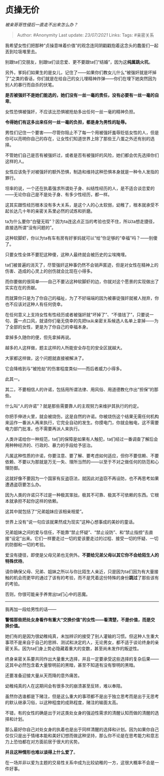# 贞操无价
*被亲哥哥性侵后一直走不出来怎么办？*

> Author: #Anonymity
> Last update: *23/07/2021* 
> Links:
> Tags:   #亲密关系



我希望女性们把那种“贞操意味着价值”的观念连同阴戳戳抱着这念头的蠢蛋们一起丟到垃圾堆里去。

别跟ta们交朋友，别跟ta们谈恋爱、更不要跟ta们“结婚”，因为这**纯属跳火坑**。

另外，爹妈们如果生的是女儿，记住了——如果你们教女儿什么“被强奸就是坏掉了”之类的昏话，你们就是在给自己的女儿埋精神炸弹——你们在埋下她突然因为别人的暴行而自杀的伏笔。

**是否被强奸不是她们能选的，她们没有一丝一毫的责任，没有必要有一丝一毫的自卑**。

女性恐惧被强奸，不应该比恐惧被抢劫多出任何一丝一毫的精神负担。

**令得她们有这多出来任何一丝一毫的负担，都是身为男性的耻辱。**

男性们记住一个要害——尽管你阻止不了每一个用被强奸羞辱贬低女性的人，但是你可以亮明你自己的存在，让女性们知道世界上除了那些王八蛋之外还有别的选择。

不管她们自己是否有被强奸过，或者是否有被强奸的风险，她们都会优先选择你们这样的人。

女性应该免于对被强奸的额外恐惧，制造和维持这种恐惧本身就是一种令人发指的罪行。

坦率的说，一个还在执着强求所谓处子身、纠结性经历的人，是不适合谈恋爱的——无论你自己是不是处子身、有多少性经历，都一样。

这其实跟性经历根本没有多大关系，是这个人的心太软弱，幼稚了，根本就承受不起长达几十年的亲密关系里必然的试炼和折磨。

ta为什么要你“白璧无瑕”？因为ta连这点正当的考验也受不住，所以ta想走捷径，直接选所谓“没有问题的”。

这种软脚虾，你以为ta有车有房有好爹妈就可以“给”你足够的“幸福”吗？——别傻了。

只要女性全体不要犯这种傻，这种人最终就会被历史的尘埃掩埋。

ta们被普遍的消灭了，尽管强奸这种事仍然不会销声匿迹，但是对女性在精神上的伤害、造成的心灵上的创伤就会比现在小得多。

而你要做的很简单——自己不要沾这种软脚虾的边，你就对这个愿景的实现做出了实实在在的贡献。

而就算你只是为了你自己的福祉，为了不好端端的因为被暴徒强奸就被人抛弃，你也不应该对这种人有任何侥幸。

在任何意义上支持女性有性经历或者被强奸就“坏掉了”、“不值钱了”，只要说一句、露一点口风，就请你们毫无侥幸的先把ta从亲密关系候选人名单上拿掉——为了全部的女性，更是为了你自己的幸福本身。

拿掉多久随你的便，但先拿掉再说。

越多的人这样做，题主这样的人所能安全存在的安全区就越大。

大家都这样做，这个问题就直接被解决了。

它会降格到与“被抢劫”的伤害程度类似——而后者威力小得多。

此其一。

  

其二，不要相信人的许诺，包括用所谓法律、用风俗、用道德教化作出“担保”的那些。

什么叫“人的许诺”？就是那些需要靠人的主观努力来维护其执行的约定。

你把手伸进火里，就会被烧伤，这是自然的许诺。你被烧伤这个结果无需任何机构来运作一番派人再来执行，它完全自动的发生。你摸电门，你就会触电，这不需要电力部门批准，也不需要再派人来执行。

人类许诺给你一种规范，ta们的保障是如果有人触犯，ta们经过一番调查了解后会用种种经济的、行政的、暴力的手段给予惩治。

凡属这种性质的许诺，你要注意、要了解、要考虑如何适应，但你不要信赖、不要依赖、不要以为那就是万无一失、理所当然的——以至于不对之做任何的防范和心理防御。

这就好像不要因为一个国家有反盗窃法，就因此对盗窃不再设防，也不再思考如果遭遇盗窃要怎么办。

因为人类的许诺只不过是一种极其笨拙，极其不可靠、极其不可依赖的东西。它根本就承担不起你这样的依赖。

这其中就包括了“兄弟姐妹应该相亲相爱”。

世界上没有“说一句应该就果然成为现实”这种心想事成的美妙的童话。

兄弟姐妹之间的爱与信任，不能靠“禁止怀疑”、“禁止设防”、和“禁止指控”去直接“设定”出来。它们一样要走过一切的爱该要走过的过程、接受一切的怀疑、一切的防御和一切的考验。

爱没有捷径，即使是父母兄弟也无例外。**不要给兄弟父母以其它你不会给陌生人的特殊优待**。

请你确保父母、兄弟、姐妹之所以与你比陌生人亲近，只是因为ta们因为有大量接触的机会而更早的通过了该有的考验，而不是凭着这份特殊的身份**跳过**了那些该有的考验。

否则，你很可能亲手养育出ta们心中的恶魔。

---

我再加一段给男性的话——

**警惕那些把处女身看作有重大“交换价值”的女性——看清楚，不是价值，而是交换价值。**

她们有的是因为很幼稚纯真，未加辨识的接受了别人灌输的习惯。但这种人生重大事项不是来自于自己的思辨、测试和决定的人，无论男女，都不适于谈论终身的亲密关系。因为ta们身上势必隐藏着重大的变数，甚至尚未发作的叛逆性。

终身亲密关系要共同作出大量重大选择，并且一定要承受这些选择的复杂后果——这其中必然包含着大量黎明前的黑暗，甚至不知道有没有黎明的黑暗。

还要准备迎接大量从天而降的意外痛苦。

幼稚纯真的人在这期间会有很多次的崩溃甚至反转，难以奉陪。

虽然你选谁都是下赌注，但是这么重大的事项都不是出于独立思考而是出于无思考的默认继承习俗，以这种程度的成熟程度，赌注的输面太高。

不错，有的女性的确是出于对这类处女身的强迫性需求的清醒认知而做的清醒的选择和计划。

那么最好你自己对处女身的执着也是出于同样清醒的选择和计划。因为如果你自己仅仅只是出于情绪本能和美好幻想而做这种坚持，那么你不论是在思考能力和意志力上恐怕都在对方面前居于很大的劣势。

**并且这种情形也难以谈得上什么爱了**。

在一场并非以爱为主题的交易性关系中成为比较幼稚的一方，这很大概率不会是一件好事。

